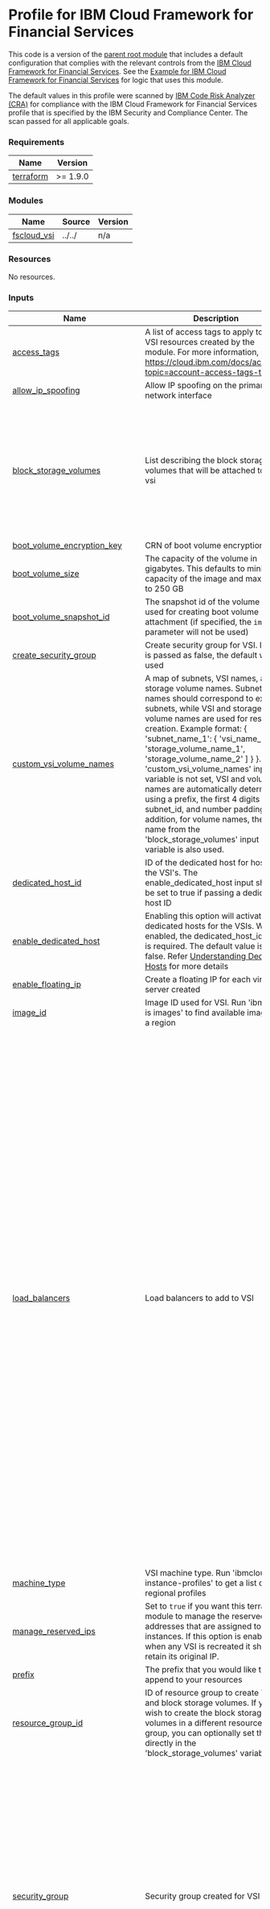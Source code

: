 # Profile for IBM Cloud Framework for Financial Services

This code is a version of the [parent root module](../../) that includes a default configuration that complies with the relevant controls from the [IBM Cloud Framework for Financial Services](https://cloud.ibm.com/docs/framework-financial-services?topic=framework-financial-services-about). See the [Example for IBM Cloud Framework for Financial Services](/examples/fscloud/) for logic that uses this module.

The default values in this profile were scanned by [IBM Code Risk Analyzer (CRA)](https://cloud.ibm.com/docs/code-risk-analyzer-cli-plugin?topic=code-risk-analyzer-cli-plugin-cra-cli-plugin#terraform-command) for compliance with the IBM Cloud Framework for Financial Services profile that is specified by the IBM Security and Compliance Center. The scan passed for all applicable goals.

<!-- BEGINNING OF PRE-COMMIT-TERRAFORM DOCS HOOK -->
### Requirements

| Name | Version |
|------|---------|
| <a name="requirement_terraform"></a> [terraform](#requirement\_terraform) | >= 1.9.0 |

### Modules

| Name | Source | Version |
|------|--------|---------|
| <a name="module_fscloud_vsi"></a> [fscloud\_vsi](#module\_fscloud\_vsi) | ../../ | n/a |

### Resources

No resources.

### Inputs

| Name | Description | Type | Default | Required |
|------|-------------|------|---------|:--------:|
| <a name="input_access_tags"></a> [access\_tags](#input\_access\_tags) | A list of access tags to apply to the VSI resources created by the module. For more information, see https://cloud.ibm.com/docs/account?topic=account-access-tags-tutorial. | `list(string)` | `[]` | no |
| <a name="input_allow_ip_spoofing"></a> [allow\_ip\_spoofing](#input\_allow\_ip\_spoofing) | Allow IP spoofing on the primary network interface | `bool` | `false` | no |
| <a name="input_block_storage_volumes"></a> [block\_storage\_volumes](#input\_block\_storage\_volumes) | List describing the block storage volumes that will be attached to each vsi | <pre>list(<br/>    object({<br/>      name           = string<br/>      profile        = string<br/>      capacity       = optional(number)<br/>      iops           = optional(number)<br/>      encryption_key = optional(string)<br/>      snapshot_id    = optional(string) # set if you would like to base volume on a snapshot<br/>      tags           = optional(list(string), [])<br/>    })<br/>  )</pre> | `[]` | no |
| <a name="input_boot_volume_encryption_key"></a> [boot\_volume\_encryption\_key](#input\_boot\_volume\_encryption\_key) | CRN of boot volume encryption key | `string` | n/a | yes |
| <a name="input_boot_volume_size"></a> [boot\_volume\_size](#input\_boot\_volume\_size) | The capacity of the volume in gigabytes. This defaults to minimum capacity of the image and maximum to 250 GB | `number` | `null` | no |
| <a name="input_boot_volume_snapshot_id"></a> [boot\_volume\_snapshot\_id](#input\_boot\_volume\_snapshot\_id) | The snapshot id of the volume to be used for creating boot volume attachment (if specified, the `image_id` parameter will not be used) | `string` | `null` | no |
| <a name="input_create_security_group"></a> [create\_security\_group](#input\_create\_security\_group) | Create security group for VSI. If this is passed as false, the default will be used | `bool` | n/a | yes |
| <a name="input_custom_vsi_volume_names"></a> [custom\_vsi\_volume\_names](#input\_custom\_vsi\_volume\_names) | A map of subnets, VSI names, and storage volume names. Subnet names should correspond to existing subnets, while VSI and storage volume names are used for resource creation. Example format: { 'subnet\_name\_1': { 'vsi\_name\_1': [ 'storage\_volume\_name\_1', 'storage\_volume\_name\_2' ] } }. If the 'custom\_vsi\_volume\_names' input variable is not set, VSI and volume names are automatically determined using a prefix, the first 4 digits of the subnet\_id, and number padding. In addition, for volume names, the name from the 'block\_storage\_volumes' input variable is also used. | `map(map(list(string)))` | `{}` | no |
| <a name="input_dedicated_host_id"></a> [dedicated\_host\_id](#input\_dedicated\_host\_id) | ID of the dedicated host for hosting the VSI's. The enable\_dedicated\_host input should be set to true if passing a dedicated host ID | `string` | `null` | no |
| <a name="input_enable_dedicated_host"></a> [enable\_dedicated\_host](#input\_enable\_dedicated\_host) | Enabling this option will activate dedicated hosts for the VSIs. When enabled, the dedicated\_host\_id input is required. The default value is set to false. Refer [Understanding Dedicated Hosts](https://cloud.ibm.com/docs/vpc?topic=vpc-creating-dedicated-hosts-instances&interface=ui#about-dedicated-hosts) for more details | `bool` | `false` | no |
| <a name="input_enable_floating_ip"></a> [enable\_floating\_ip](#input\_enable\_floating\_ip) | Create a floating IP for each virtual server created | `bool` | `false` | no |
| <a name="input_image_id"></a> [image\_id](#input\_image\_id) | Image ID used for VSI. Run 'ibmcloud is images' to find available images in a region | `string` | n/a | yes |
| <a name="input_load_balancers"></a> [load\_balancers](#input\_load\_balancers) | Load balancers to add to VSI | <pre>list(<br/>    object({<br/>      name                    = string<br/>      type                    = string<br/>      listener_port           = number<br/>      listener_protocol       = string<br/>      connection_limit        = number<br/>      idle_connection_timeout = optional(number)<br/>      algorithm               = string<br/>      protocol                = string<br/>      health_delay            = number<br/>      health_retries          = number<br/>      health_timeout          = number<br/>      health_type             = string<br/>      pool_member_port        = string<br/>      profile                 = optional(string)<br/>      dns = optional(<br/>        object({<br/>          instance_crn = string<br/>          zone_id      = string<br/>        })<br/>      )<br/>      security_group = optional(<br/>        object({<br/>          name = string<br/>          rules = list(<br/>            object({<br/>              name      = string<br/>              direction = string<br/>              source    = string<br/>              tcp = optional(<br/>                object({<br/>                  port_max = number<br/>                  port_min = number<br/>                })<br/>              )<br/>              udp = optional(<br/>                object({<br/>                  port_max = number<br/>                  port_min = number<br/>                })<br/>              )<br/>              icmp = optional(<br/>                object({<br/>                  type = number<br/>                  code = number<br/>                })<br/>              )<br/>            })<br/>          )<br/>        })<br/>      )<br/>    })<br/>  )</pre> | `[]` | no |
| <a name="input_machine_type"></a> [machine\_type](#input\_machine\_type) | VSI machine type. Run 'ibmcloud is instance-profiles' to get a list of regional profiles | `string` | n/a | yes |
| <a name="input_manage_reserved_ips"></a> [manage\_reserved\_ips](#input\_manage\_reserved\_ips) | Set to `true` if you want this terraform module to manage the reserved IP addresses that are assigned to VSI instances. If this option is enabled, when any VSI is recreated it should retain its original IP. | `bool` | `false` | no |
| <a name="input_prefix"></a> [prefix](#input\_prefix) | The prefix that you would like to append to your resources | `string` | n/a | yes |
| <a name="input_resource_group_id"></a> [resource\_group\_id](#input\_resource\_group\_id) | ID of resource group to create VSI and block storage volumes. If you wish to create the block storage volumes in a different resource group, you can optionally set that directly in the 'block\_storage\_volumes' variable. | `string` | n/a | yes |
| <a name="input_security_group"></a> [security\_group](#input\_security\_group) | Security group created for VSI | <pre>object({<br/>    name = string<br/>    rules = list(<br/>      object({<br/>        name      = string<br/>        direction = string<br/>        source    = string<br/>        tcp = optional(<br/>          object({<br/>            port_max = number<br/>            port_min = number<br/>          })<br/>        )<br/>        udp = optional(<br/>          object({<br/>            port_max = number<br/>            port_min = number<br/>          })<br/>        )<br/>        icmp = optional(<br/>          object({<br/>            type = number<br/>            code = number<br/>          })<br/>        )<br/>      })<br/>    )<br/>  })</pre> | n/a | yes |
| <a name="input_security_group_ids"></a> [security\_group\_ids](#input\_security\_group\_ids) | IDs of additional security groups to be added to VSI deployment primary interface. A VSI interface can have a maximum of 5 security groups. | `list(string)` | `[]` | no |
| <a name="input_skip_iam_authorization_policy"></a> [skip\_iam\_authorization\_policy](#input\_skip\_iam\_authorization\_policy) | Set to true to skip the creation of an IAM authorization policy that permits all Storage Blocks to read the encryption key from the KMS instance. If set to false, pass in a value for the boot volume encryption key in the `boot_volume_encryption_key` variable. In addition, no policy is created if var.kms\_encryption\_enabled is set to false. | `bool` | `false` | no |
| <a name="input_snapshot_consistency_group_id"></a> [snapshot\_consistency\_group\_id](#input\_snapshot\_consistency\_group\_id) | The snapshot consistency group Id. If supplied, the group will be queried for snapshots that are matched with both boot volume and attached (attached are matched based on name suffix). You can override specific snapshot Ids by setting the appropriate input variables as well. | `string` | `null` | no |
| <a name="input_ssh_key_ids"></a> [ssh\_key\_ids](#input\_ssh\_key\_ids) | ssh key ids to use in creating vsi | `list(string)` | n/a | yes |
| <a name="input_subnets"></a> [subnets](#input\_subnets) | A list of subnet IDs where VSI will be deployed | <pre>list(<br/>    object({<br/>      name = string<br/>      id   = string<br/>      zone = string<br/>      cidr = string<br/>    })<br/>  )</pre> | n/a | yes |
| <a name="input_tags"></a> [tags](#input\_tags) | List of tags to apply to resources created by this module. | `list(string)` | `[]` | no |
| <a name="input_use_boot_volume_key_as_default"></a> [use\_boot\_volume\_key\_as\_default](#input\_use\_boot\_volume\_key\_as\_default) | Set to true to use the key specified in the `boot_volume_encryption_key` input as default for all volumes, overriding any key value that may be specified in the `encryption_key` option of the `block_storage_volumes` input variable. If set to `false`,  the value passed for the `encryption_key` option of the `block_storage_volumes` will be used instead. | `bool` | `false` | no |
| <a name="input_use_static_boot_volume_name"></a> [use\_static\_boot\_volume\_name](#input\_use\_static\_boot\_volume\_name) | Sets the boot volume name for each VSI to a static name in the format `{hostname}_boot`, instead of a random name. Set this to `true` to have a consistent boot volume name even when VSIs are recreated. | `bool` | `false` | no |
| <a name="input_user_data"></a> [user\_data](#input\_user\_data) | User data to initialize VSI deployment | `string` | n/a | yes |
| <a name="input_vpc_id"></a> [vpc\_id](#input\_vpc\_id) | ID of VPC | `string` | n/a | yes |
| <a name="input_vsi_per_subnet"></a> [vsi\_per\_subnet](#input\_vsi\_per\_subnet) | Number of VSI instances for each subnet | `number` | n/a | yes |

### Outputs

| Name | Description |
|------|-------------|
| <a name="output_slz_vsi"></a> [slz\_vsi](#output\_slz\_vsi) | VSI module values |
<!-- END OF PRE-COMMIT-TERRAFORM DOCS HOOK -->
